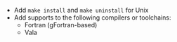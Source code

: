 * Add `make install` and `make uninstall` for Unix
* Add supports to the following compilers or toolchains:
  * Fortran (gFortran-based)
  * Vala
